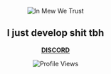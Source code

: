 <div align="center">

![In Mew We Trust](https://cdn.discordapp.com/attachments/1215523448428957717/1220829320013156474/6d06b62fafe5b3b238870974f71bdf9f.jpg?ex=66105ce7&is=65fde7e7&hm=9217b8c1fc1ed8b575b29d910fddc9f62ba409586947ff7f76a782265f3df4d9)

## I just develop shit tbh

  **[DISCORD](https://discord.com/users/1215522544564703323)**

 ![Profile Views](https://komarev.com/ghpvc/?username=YourGitHubUsername&color=blueviolet)

</div>
